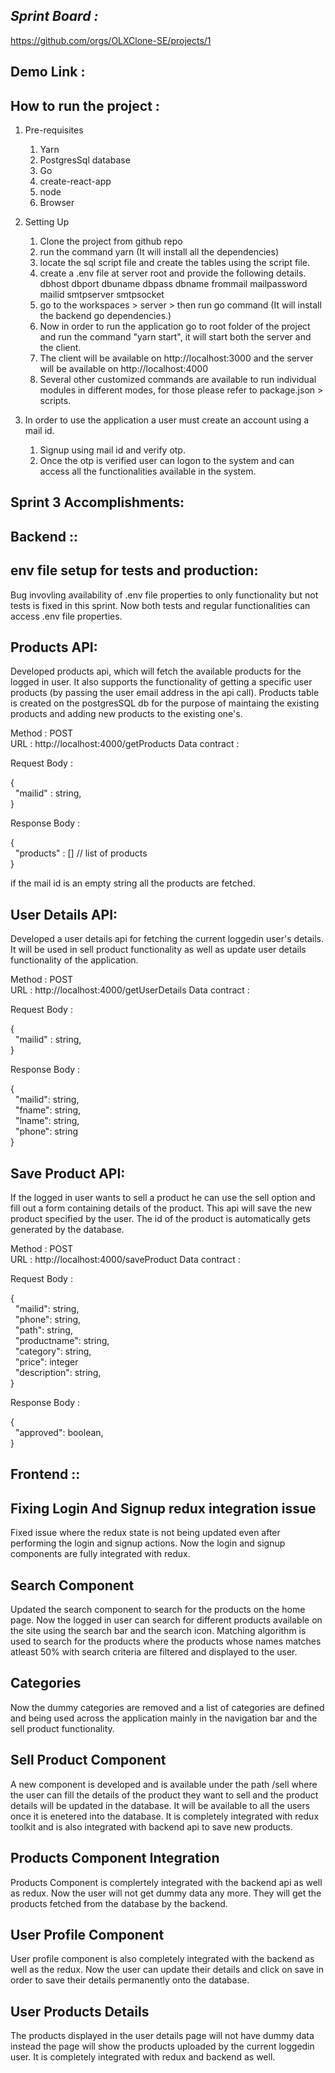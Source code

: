
*Sprint Board :*
---------------

https://github.com/orgs/OLXClone-SE/projects/1

Demo Link :
------------

How to run the project :
------------------------

1. Pre-requisites
    1. Yarn 
    2. PostgresSql database
    3. Go 
    4. create-react-app
    5. node
    6. Browser

2. Setting Up
    1. Clone the project from github repo
    2. run the command yarn (It will install all the dependencies)
    3. locate the sql script file and create the tables using the script file.
    4. create a .env file at server root and provide the following details.
        dbhost
        dbport
        dbuname
        dbpass
        dbname
        frommail
        mailpassword
        mailid
        smtpserver
        smtpsocket
    5. go to the workspaces > server > then run go command (It will install the backend go dependencies.)
    6. Now in order to run the application go to root folder of the project and run the command "yarn start", it will start both the server and the client.
    7. The client will be available on http://localhost:3000 and the server will be available on http://localhost:4000
    8. Several other customized commands are available to run individual modules in different modes, for those please refer to package.json > scripts.

3. In order to use the application a user must create an account using a mail id. 
    1. Signup using mail id and verify otp.
    2. Once the otp is verified user can logon to the system and can access all the functionalities available in the system.

Sprint 3 Accomplishments:
-------------------------

Backend ::
----------

env file setup for tests and production:
----------------------------------------
Bug invovling availability of .env file properties to only functionality but not tests is fixed in this sprint. Now both tests and regular functionalities can access .env file properties.

Products API:
------------

Developed products api, which will fetch the available products for the logged in user. It also supports the functionality of getting a specific user products (by passing the user email address in the api call). Products table is created on the postgresSQL db for the purpose of maintaing the existing products and adding new products to the existing one's.

Method : POST  
URL : http://localhost:4000/getProducts
Data contract :  

Request Body :  

{  
    &nbsp; "mailid" : string,  
}  

Response Body :  

{  
    &nbsp; "products" : [] // list of products  
}  

if the mail id is an empty string all the products are fetched.

User Details API:
-----------------

Developed a user details api for fetching the current loggedin user's details. It will be used in sell product functionality as well as update user details functionality of the application.

Method : POST  
URL : http://localhost:4000/getUserDetails
Data contract :  

Request Body :  

{  
    &nbsp; "mailid" : string,    
}  

Response Body :  

{
    <br/>
    &nbsp; "mailid": string,    
    &nbsp; "fname": string,      
    &nbsp; "lname": string,    
    &nbsp; "phone": string      
}

Save Product API:
-----------------

If the logged in user wants to sell a product he can use the sell option and fill out a form containing details of the product. This api will save the new product specified by the user. The id of the product is automatically gets generated by the database.

Method : POST  
URL : http://localhost:4000/saveProduct
Data contract :  

Request Body :  

{
    <br/>
    &nbsp; "mailid": string,  
    &nbsp; "phone": string,  
    &nbsp; "path": string,  
    &nbsp; "productname": string,  
    &nbsp; "category": string,  
    &nbsp; "price": integer  
    &nbsp; "description": string,  
}

Response Body :  

{
    </br>
    &nbsp; "approved": boolean,  
}



Frontend ::
----------

Fixing Login And Signup redux integration issue
------------------------------------------------

Fixed issue where the redux state is not being updated even after performing the login and signup actions. Now the login and signup components are fully integrated with redux.

Search Component
----------------

Updated the search component to search for the products on the home page. Now the logged in user can search for different products available on the site using the search bar and the search icon. Matching algorithm is used to search for the products where the products whose names matches atleast 50% with search criteria are filtered and displayed to the user.

Categories
----------

Now the dummy categories are removed and a list of categories are defined and being used across the application mainly in the navigation bar and the sell product functionality.

Sell Product Component
----------------------

A new component is developed and is available under the path /sell where the user can fill the details of the product they want to sell and the product details will be updated in the database. It will be available to all the users once it is enetered into the database. It is completely integrated with redux toolkit and is also integrated with backend api to save new products.

Products Component Integration
-------------------------------

Products Component is complertely integrated with the backend api as well as redux. Now the user will not get dummy data any more. They will get the products fetched from the database by the backend.

User Profile Component
-----------------------

User profile component is also completely integrated with the backend as well as the redux. Now the user can update their details and click on save in order to save their details permanently onto the database. 

User Products Details
----------------------

The products displayed in the user details page will not have dummy data instead the page will show the products uploaded by the current loggedin user. It is completely integrated with redux and backend as well.




